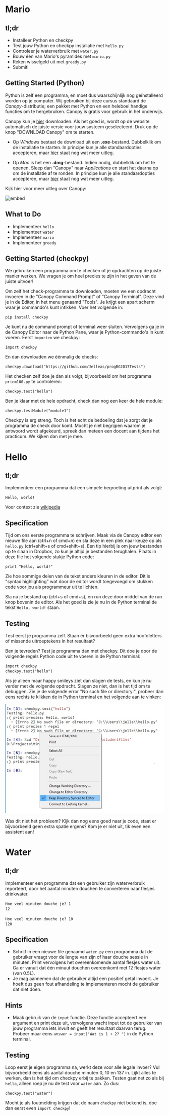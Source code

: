 # Mario

## tl;dr
* Installeer Python en checkpy
* Test jouw Python en checkpy installatie met `hello.py`
* Controleer je waterverbruik met `water.py`
* Bouw één van Mario's pyramides met `mario.py`
* Reken wisselgeld uit met `greedy.py`
* Submit!

## Getting Started (Python)

Python is zelf een programma, en moet dus waarschijnlijk nog geïnstalleerd worden op je computer. Wij gebruiken bij deze cursus standaard de *Canopy*-distributie; een pakket met Python en een heleboel handige functies om te hergebruiken. Canopy is gratis voor gebruik in het onderwijs.

Canopy kun je [hier](https://store.enthought.com/downloads/) downloaden. Als het goed is, wordt op de website automatisch de juiste versie voor jouw systeem geselecteerd. Druk op de knop "DOWNLOAD Canopy" om te starten.

- Op *Windows* bestaat de download uit een **.exe**-bestand. Dubbelklik om de installatie te starten. In principe kun je alle standaardopties accepteren, maar [hier](http://docs.enthought.com/canopy/quick-start/install_windows.html) staat nog wat meer uitleg.
  
- Op *Mac* is het een **.dmg**-bestand. Indien nodig, dubbelklik om het te openen. Sleep dan "Canopy" naar *Applications* en start het daarna op om de installatie af te ronden. In principe kun je alle standaardopties accepteren, maar [hier](http://docs.enthought.com/canopy/quick-start/install_macos.html) staat nog wat meer uitleg.

Kijk hier voor meer uitleg over Canopy:

![embed](https://player.vimeo.com/video/137728514)

## What to Do
* Implementeer `hello`
* Implementeer `water`
* Implementeer `mario`
* Implementeer `greedy`

## Getting Started (checkpy)

We gebruiken een programma om te checken of je opdrachten op de juiste manier werken. We vragen je om heel precies te zijn in het geven van de juiste uitvoer!

Om zelf het check-programma te downloaden, moeten we een opdracht invoeren in de "Canopy Command Prompt" of "Canopy Terminal". Deze vind je in de Editor, in het menu genaamd "Tools". Je krijgt een apart scherm waar je commando's kunt intikken. Voer het volgende in:

	pip install checkpy

Je kunt nu de command prompt of terminal weer sluiten. Vervolgens ga je in de Canopy Editor naar de Python Pane, waar je Python-commando's in kunt voeren. Eerst `importen` we checkpy:

	import checkpy

En dan downloaden we éénmalig de checks:

	checkpy.download("https://github.com/Jelleas/progBG2017Tests")

Het checken zelf doe je dan als volgt, bijvoorbeeld om het programma `priem100.py` te controleren:

	checkpy.test("hello")

Ben je klaar met de hele opdracht, check dan nog een keer de hele module:

	checkpy.testModule("module1")

Checkpy is erg streng. Toch is het echt de bedoeling dat je zorgt dat je programma de check door komt. Mocht je niet begrijpen waarom je antwoord wordt afgekeurd, spreek dan meteen een docent aan tijdens het practicum. We kijken dan met je mee.


# Hello

## tl;dr
Implementeer een programma dat een simpele begroeting uitprint als volgt:

```
Hello, world!
```

Voor context zie [wikipedia](https://nl.wikipedia.org/wiki/Hello_world_(programma))


## Specification
Tijd om ons eerste programma te schrijven. Maak via de Canopy editor een nieuwe file aan (ctrl+n of cmd+n) en sla deze in een plek naar keuze op als `hello.py` (ctrl+shift+s of cmd+shift+s). Een tip hierbij is om jouw bestanden op te slaan in Dropbox, zo kun je altijd je bestanden terughalen. Plaats in deze file het volgende stukje Python code:

```
print "Hello, world!"
```

Zie hoe sommige delen van de tekst anders kleuren in de editor. Dit is "syntax highlighting" wat door de editor wordt toegevoegd om stukken code voor jou als programmeur uit te lichten. 

Sla nu je bestand op (ctrl+s of cmd+s), en run deze door middel van de run knop bovenin de editor. Als het goed is zie je nu in de Python terminal de tekst `Hello, world!` staan.


## Testing
Test eerst je programma zelf. Staan er bijvoorbeeld geen extra hoofdletters of missende uitroeptekens in het resultaat?

Ben je tevreden? Test je programma dan met checkpy. Dit doe je door de volgende regels Python code uit te voeren in de Python terminal:

```
import checkpy
checkpy.test("hello")
```

Als je alleen maar happy smileys ziet dan slagen de tests, en kun je nu verder met de volgende opdracht. Slagen ze niet, dan is het tijd om te debuggen. Zie je de volgende error "No such file or directory:", probeer dan eens rechts te klikken de in Python terminal en het volgende aan te vinken:

![](sync.png)

Was dit niet het probleem? Kijk dan nog eens goed naar je code, staat er bijvoorbeeld geen extra spatie ergens? Kom je er niet uit, tik even een assistent aan!


# Water

## tl;dr

Implementeer een programma dat een gebruiker zijn waterverbruik reporteert, door het aantal minuten douchen te converteren naar flesjes drinkwater.

```
Hoe veel minuten douche je? 1
12

Hoe veel minuten douche je? 10
120
```

## Specification

* Schrijf in een nieuwe file genaamd `water.py` een programma dat de gebruiker vraagt voor de lengte van zijn of haar douche sessie in minuten. Print vervolgens het overeenkomende aantal flesjes water uit. Ga er vanuit dat één minuut douchen overeenkomt met 12 flesjes water (van 0.5L).
* Je mag aannemen dat de gebruiker altijd een positief getal invoert. Je hoeft dus geen fout afhandeling te implementeren mocht de gebruiker dat niet doen.

## Hints

* Maak gebruik van de `input` functie. Deze functie accepteert een argument en print deze uit, vervolgens wacht input tot de gebruiker van jouw programma iets invult en geeft het resultaat daarvan terug. Probeer maar eens `answer = input("Wat is 1 + 2? ")` in de Python terminal.

## Testing
Loop eerst je eigen programma na, werkt deze voor alle legale invoer? Vul bijvoorbeeld eens als aantal douche minuten 0, 10 en 137 in. Lijkt alles te werken, dan is het tijd om checkpy erbij te pakken. Testen gaat net zo als bij `hello`, alleen roep je nu de test voor `water` aan. Zo dus:

```
checkpy.test("water")
```

Mocht je als foutmelding krijgen dat de naam `checkpy` niet bekend is, doe dan eerst even `import checkpy`!



